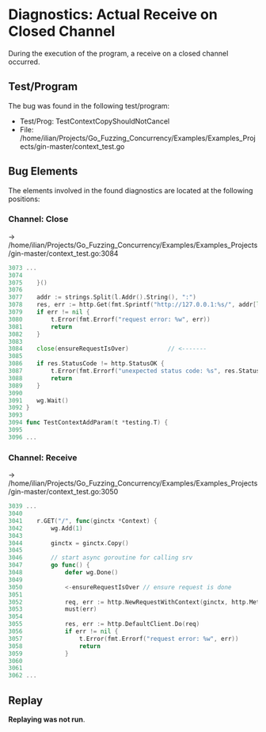 # Diagnostics: Actual Receive on Closed Channel

During the execution of the program, a receive on a closed channel occurred.


## Test/Program
The bug was found in the following test/program:

- Test/Prog: TestContextCopyShouldNotCancel
- File: /home/ilian/Projects/Go_Fuzzing_Concurrency/Examples/Examples_Projects/gin-master/context_test.go

## Bug Elements
The elements involved in the found diagnostics are located at the following positions:

###  Channel: Close
-> /home/ilian/Projects/Go_Fuzzing_Concurrency/Examples/Examples_Projects/gin-master/context_test.go:3084
```go
3073 ...
3074 
3075 	}()
3076 
3077 	addr := strings.Split(l.Addr().String(), ":")
3078 	res, err := http.Get(fmt.Sprintf("http://127.0.0.1:%s/", addr[len(addr)-1]))
3079 	if err != nil {
3080 		t.Error(fmt.Errorf("request error: %w", err))
3081 		return
3082 	}
3083 
3084 	close(ensureRequestIsOver)           // <-------
3085 
3086 	if res.StatusCode != http.StatusOK {
3087 		t.Error(fmt.Errorf("unexpected status code: %s", res.Status))
3088 		return
3089 	}
3090 
3091 	wg.Wait()
3092 }
3093 
3094 func TestContextAddParam(t *testing.T) {
3095 
3096 ...
```


###  Channel: Receive
-> /home/ilian/Projects/Go_Fuzzing_Concurrency/Examples/Examples_Projects/gin-master/context_test.go:3050
```go
3039 ...
3040 
3041 	r.GET("/", func(ginctx *Context) {
3042 		wg.Add(1)
3043 
3044 		ginctx = ginctx.Copy()
3045 
3046 		// start async goroutine for calling srv
3047 		go func() {
3048 			defer wg.Done()
3049 
3050 			<-ensureRequestIsOver // ensure request is done           // <-------
3051 
3052 			req, err := http.NewRequestWithContext(ginctx, http.MethodGet, srv.URL, nil)
3053 			must(err)
3054 
3055 			res, err := http.DefaultClient.Do(req)
3056 			if err != nil {
3057 				t.Error(fmt.Errorf("request error: %w", err))
3058 				return
3059 			}
3060 
3061 
3062 ...
```


## Replay
**Replaying was not run**.

